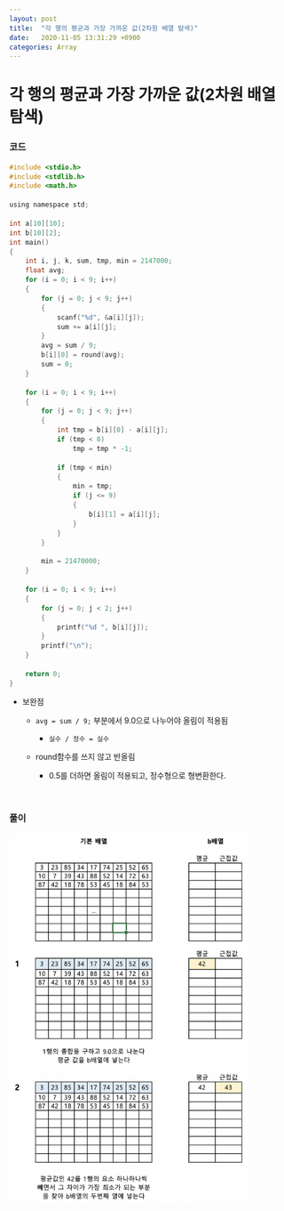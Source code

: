 ```yaml
---
layout: post
title:  "각 행의 평균과 가장 가까운 값(2차원 배열 탐색)"
date:   2020-11-05 13:31:29 +0900
categories: Array
---
```

# 각 행의 평균과 가장 가까운 값(2차원 배열 탐색)

### 코드

```c
#include <stdio.h>
#include <stdlib.h>
#include <math.h>

using namespace std;

int a[10][10];
int b[10][2];
int main()
{
    int i, j, k, sum, tmp, min = 2147000;
    float avg;
    for (i = 0; i < 9; i++)
    {
        for (j = 0; j < 9; j++)
        {
            scanf("%d", &a[i][j]);
            sum += a[i][j];
        }
        avg = sum / 9;
        b[i][0] = round(avg);
        sum = 0;
    }

    for (i = 0; i < 9; i++)
    {
        for (j = 0; j < 9; j++)
        {
            int tmp = b[i][0] - a[i][j];
            if (tmp < 0)
                tmp = tmp * -1;

            if (tmp < min)
            {
                min = tmp;
                if (j <= 9)
                {
                    b[i][1] = a[i][j];
                }
            }
        }

        min = 21470000;
    }

    for (i = 0; i < 9; i++)
    {
        for (j = 0; j < 2; j++)
        {
            printf("%d ", b[i][j]);
        }
        printf("\n");
    }

    return 0;
}
```

- 보완점

  - `avg = sum / 9;` 부분에서 9.0으로 나누어야 올림이 적용됨

    - `실수 / 정수 = 실수`

  - round함수를 쓰지 않고 반올림

    - 0.5를 더하면 올림이 적용되고, 정수형으로 형변환한다.

    
<br/> 

### 풀이

<img src="/public/img/48.png" style="zoom:65%;"  />
